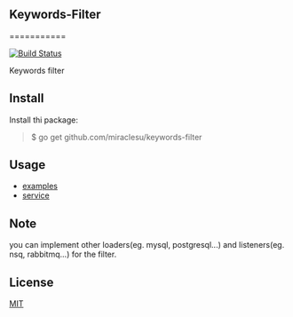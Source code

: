 ## Keywords-Filter
===========

[![Build Status](https://travis-ci.org/miraclesu/keywords-filter.svg?branch=master)](https://travis-ci.org/miraclesu/keywords-filter)

Keywords filter

## Install

Install thi package:

> $ go get github.com/miraclesu/keywords-filter

## Usage

* [examples](examples)
* [service](serve)

## Note

you can implement other loaders(eg. mysql, postgresql...) and listeners(eg. nsq, rabbitmq...) for the filter.

## License

[MIT](LICENSE)
